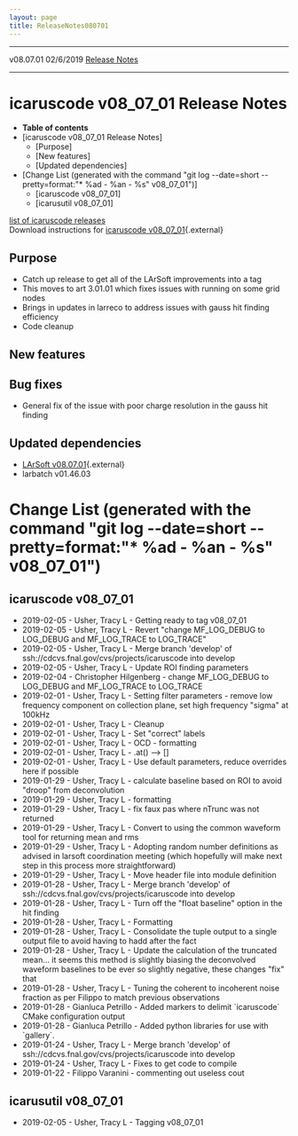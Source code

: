```yaml
---
layout: page
title: ReleaseNotes080701
---
```


  ----------- ----------- -- -- ------------------------------------------------------
  v08.07.01   02/6/2019         [Release Notes](ReleaseNotes080701.html)
  ----------- ----------- -- -- ------------------------------------------------------



icaruscode v08\_07\_01 Release Notes
==========================================================================================

-   **Table of contents**
-   [icaruscode v08\_07\_01 Release
    Notes]
    -   [Purpose]
    -   [New features]
    -   [Updated dependencies]
-   [Change List (generated with the command \"git log \--date=short
    \--pretty=format:\"\* %ad - %an - %s\"
    v08\_07\_01\")]
    -   [icaruscode v08\_07\_01]
    -   [icarusutil v08\_07\_01]

[list of icaruscode
releases](List_of_ICARUS_code_releases.html)\
Download instructions for [icaruscode
v08\_07\_01](http://scisoft.fnal.gov/scisoft/bundles/sbnd/v08_07_01/icaruscode-v08_07_01.html){.external}



Purpose
----------------------------------

-   Catch up release to get all of the LArSoft improvements into a tag
-   This moves to art 3.01.01 which fixes issues with running on some
    grid nodes
-   Brings in updates in larreco to address issues with gauss hit
    finding efficiency
-   Code cleanup



New features
--------------------------------------------

Bug fixes
---------

-   General fix of the issue with poor charge resolution in the gauss
    hit finding



Updated dependencies
------------------------------------------------------------

-   [LArSoft
    v08.07.01](https://cdcvs.fnal.gov/redmine/projects/larsoft/wiki/ReleaseNotes080701){.external}
-   larbatch v01.46.03



Change List (generated with the command \"git log \--date=short \--pretty=format:\"\* %ad - %an - %s\" v08\_07\_01\")
================================================================================================================================================================================================================================



icaruscode v08\_07\_01
--------------------------------------------------------------

-   2019-02-05 - Usher, Tracy L - Getting ready to tag v08\_07\_01
-   2019-02-05 - Usher, Tracy L - Revert \"change MF\_LOG\_DEBUG to
    LOG\_DEBUG and MF\_LOG\_TRACE to LOG\_TRACE\"
-   2019-02-05 - Usher, Tracy L - Merge branch \'develop\' of
    ssh://cdcvs.fnal.gov/cvs/projects/icaruscode into develop
-   2019-02-05 - Usher, Tracy L - Update ROI finding parameters
-   2019-02-04 - Christopher Hilgenberg - change MF\_LOG\_DEBUG to
    LOG\_DEBUG and MF\_LOG\_TRACE to LOG\_TRACE
-   2019-02-01 - Usher, Tracy L - Setting filter parameters - remove low
    frequency component on collection plane, set high frequency
    \"sigma\" at 100kHz
-   2019-02-01 - Usher, Tracy L - Cleanup
-   2019-02-01 - Usher, Tracy L - Set \"correct\" labels
-   2019-02-01 - Usher, Tracy L - OCD - formatting
-   2019-02-01 - Usher, Tracy L - .at() \--\> \[\]
-   2019-02-01 - Usher, Tracy L - Use default parameters, reduce
    overrides here if possible
-   2019-01-29 - Usher, Tracy L - calculate baseline based on ROI to
    avoid \"droop\" from deconvolution
-   2019-01-29 - Usher, Tracy L - formatting
-   2019-01-29 - Usher, Tracy L - fix faux pas where nTrunc was not
    returned
-   2019-01-29 - Usher, Tracy L - Convert to using the common waveform
    tool for returning mean and rms
-   2019-01-29 - Usher, Tracy L - Adopting random number definitions as
    advised in larsoft coordination meeting (which hopefully will make
    next step in this process more straightforward)
-   2019-01-29 - Usher, Tracy L - Move header file into module
    definition
-   2019-01-28 - Usher, Tracy L - Merge branch \'develop\' of
    ssh://cdcvs.fnal.gov/cvs/projects/icaruscode into develop
-   2019-01-28 - Usher, Tracy L - Turn off the \"float baseline\" option
    in the hit finding
-   2019-01-28 - Usher, Tracy L - Formatting
-   2019-01-28 - Usher, Tracy L - Consolidate the tuple output to a
    single output file to avoid having to hadd after the fact
-   2019-01-28 - Usher, Tracy L - Update the calculation of the
    truncated mean\... it seems this method is slightly biasing the
    deconvolved waveform baselines to be ever so slightly negative,
    these changes \"fix\" that
-   2019-01-28 - Usher, Tracy L - Tuning the coherent to incoherent
    noise fraction as per Filippo to match previous observations
-   2019-01-28 - Gianluca Petrillo - Added markers to delimit
    \`icaruscode\` CMake configuration output
-   2019-01-28 - Gianluca Petrillo - Added python libraries for use with
    \`gallery\`.
-   2019-01-24 - Usher, Tracy L - Merge branch \'develop\' of
    ssh://cdcvs.fnal.gov/cvs/projects/icaruscode into develop
-   2019-01-24 - Usher, Tracy L - Fixes to get code to compile
-   2019-01-22 - Filippo Varanini - commenting out useless cout



icarusutil v08\_07\_01
--------------------------------------------------------------

-   2019-02-05 - Usher, Tracy L - Tagging v08\_07\_01
